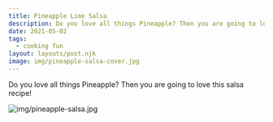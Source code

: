 ```yaml
---
title: Pineapple Lime Salsa
description: Do you love all things Pineapple? Then you are going to love this salsa recipe!
date: 2021-05-02
tags:
  - cooking fun
layout: layouts/post.njk
image: img/pineapple-salsa-cover.jpg
---
```


Do you love all things Pineapple? Then you are going to love this salsa recipe!

![img/pineapple-salsa.jpg](../../img/pineapple-salsa.jpg "Mountain image")

